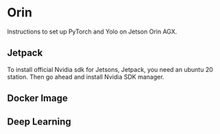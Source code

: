 # Orin

Instructions to set up PyTorch and Yolo on Jetson Orin AGX.


## Jetpack

To install official Nvidia sdk for Jetsons, Jetpack, you need an ubuntu 20 station. Then go ahead and install Nvidia SDK manager.

## Docker Image

## Deep Learning
